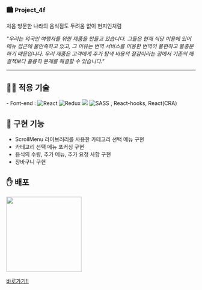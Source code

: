 ### 🏙 Project_4f

처음 방문한 나라의 음식점도 두려움 없이 현지인처럼

_"우리는 외국인 여행자를 위한 제품을 만들고 있습니다. 그들은 현재 식당 이용에 있어 메뉴 접근에 불만족하고 있고, 그 이유는 번역 서비스를 이용한 번역이 불편하고 불충분하기 때문입니다. 우리 제품은 고객에게 추가 탐색 비용의 절감이라는 점에서 기존의 해결책보다 훌륭히 문제를 해결할 수 있습니다."_

---

<h2>👨‍💻 적용 기술</h2>
<p>
 - Font-end : 
 <img src="https://img.shields.io/badge/React-61DAFB?style=flat-square&amp;logo=React&amp;logoColor=white" alt="React">
 <img src="https://img.shields.io/badge/redux-%23593d88.svg?style=flat-square&amp;logo=redux&amp;logoColor=white" alt="Redux">
 <img src="https://img.shields.io/badge/React_Router-CA4245?style=flat-square&logo=react-router&logoColor=white">
 <img src="https://img.shields.io/badge/SASS-hotpink.svg?style=flat-square&amp;logo=SASS&amp;logoColor=white" alt="SASS">
 , React-hooks, React(CRA)
</p>
 
<h2>🚀 구현 기능</h2>

- ScrollMenu 라이브러리를 사용한 카테고리 선택 메뉴 구현
- 카테고리 선택 메뉴 포커싱 구현
- 음식의 수량, 추가 메뉴, 추가 요청 사항 구현
- 장바구니 구현

<h2>✋ 배포</h2>

<img src="https://user-images.githubusercontent.com/57799598/177257203-7bae2d4a-a14c-482b-8ef7-2e1bbb0b3c24.jpg" style="width: 200px"/>

<a href="https://yooinhak.github.io/project_4f">바로가기!!</a>
